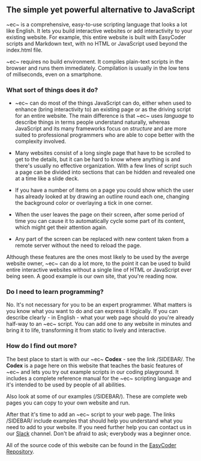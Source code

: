 ## The simple yet powerful alternative to JavaScript ##

~ec~ is a comprehensive, easy-to-use scripting language that looks a lot like English. It lets you build interactive websites or add interactivity to your existing website. For example, this entire website is built with EasyCoder scripts and Markdown text, with no HTML or JavaScript used beyond the index.html file.

~ec~ requires no build environment. It compiles plain-text scripts in the browser and runs them immediately. Compilation is usually in the low tens of millseconds, even on a smartphone.

### What sort of things does it do? ###

- ~ec~ can do most of the things JavaScript can do, either when used to enhance (bring interactivity to) an existing page or as the driving script for an entire website. The main difference is that ~ec~ uses _language_ to  describe things in terms people understand naturally, whereas JavaScript and its many frameworks focus on _structure_ and are more suited to professional programmers who are able to cope better with the complexity involved.

- Many websites consist of a long single page that have to be scrolled to get to the details, but it can be hard to know where anything is and there's usually no effective organization. With a few lines of script such a page can be divided into sections that can be hidden and revealed one at a time like a slide deck.

- If you have a number of items on a page you could show which the user has already looked at by drawing an outline round each one, changing the background color or overlaying a tick in one corner.

- When the user leaves the page on their screen, after some period of time you can cause it to automatically cycle some part of its content, which might get their attention again.

- Any part of the screen can be replaced with new content taken from a remote server without the need to reload the page.

Although these features are the ones most likely to be used by the averge website owner, ~ec~ can do a lot more, to the point it can be used to build entire interactive websites without a single line of HTML or JavaScript ever being seen. A good example is our own site, that you're reading now.

### Do I need to learn programming? ###

No. It's not necessary for you to be an expert programmer. What matters is you know what you want to do and can express it logically. If you can describe clearly - in English - what your web page should do you're already half-way to an ~ec~ script. You can add one to any website in minutes and bring it to life, transforming it from static to lively and interactive.

### How do I find out more? ###

The best place to start is with our ~ec~ **Codex** - see the link /SIDEBAR/. The **Codex** is a page here on this website that teaches the basic features of ~ec~ and lets you try out example scripts in our coding playground. It includes a complete reference manual for the ~ec~ scripting language and it's intended to be used by people of all abilities.

Also look at  some of our examples (/SIDEBAR/). These are complete web pages you can copy to your own website and run.

After that it's time to add an ~ec~ script to your web page. The links /SIDEBAR/ include examples that should help you understand what you need to add to your website. If you need further help you can contact us in our [Slack](https://easycoder-software.slack.com/) channel. Don't be afraid to ask; everybody was a beginner once.

All of the source code of this website can be found in the [EasyCoder Repository](https://github.com/easycoder/easycoder.github.io).
